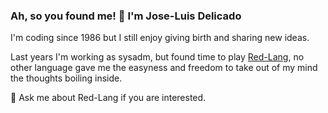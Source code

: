 ### Ah, so you found me! 👋 I'm Jose-Luis Delicado

I'm coding since 1986 but I still enjoy giving birth and sharing new ideas.

Last years I'm working as sysadm, but found time to play [Red-Lang](https://www.red-lang.org/p/download.html),
no other language gave me the easyness and freedom to take out of my mind the thoughts boiling inside.

💬 Ask me about Red-Lang if you are interested.

